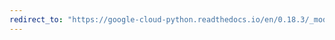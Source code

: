 ```yaml
---
redirect_to: "https://google-cloud-python.readthedocs.io/en/0.18.3/_modules/gcloud/translate/connection.html"
---
```

